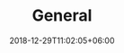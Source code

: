 ---
title: "General"
date: 2018-12-29T11:02:05+06:00
icon: "ti-help-alt"
weight: 1
description: "General topics that don't fit anywhere else"
type : "docs"
---